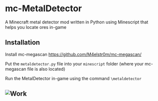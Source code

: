 # mc-MetalDetector
A Minecraft metal detector mod written in Python using Minescript that helps you locate ores in-game

## Installation

Install mc-megascan https://github.com/M4elstr0m/mc-megascan/

Put the `metaldetector.py` file into your `minescript` folder (where your mc-megascan file is also located)

Run the MetalDetector in-game using the command `\metaldetector`

## ![Work](https://img.shields.io/badge/READ%20ME-IN%20PROGRESS-orange?style=for-the-badge)
